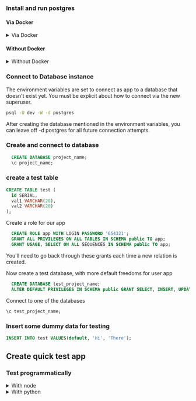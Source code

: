 ### Install and run postgres

#### Via Docker
<details>
  <summary>Via Docker</summary>

### Install Fedora's Docker implementation

```sh
sudo dnf groupinstall 'Development Tools' 'Development Libraries'
sudo dnf install moby-engine libpq-devel postgresql docker-compose
 
sudo usermod -aG docker dev
sudo systemctl start docker
sudo systemctl enable docker
```

Note: sudo dnf install python3-devel instead of groupinstall development stuff will work for Python.h etc (needed for psycopg2 build later)
groupinstall 'Development Tools' installs things like gcc,'Development Libraries' too, and is my recommendation.
libpq-devel is postgres devel headers etc 
The above needed for psycopg2 to successfully install later

### Postgres via docker

Create a project directory and put the below in its docker-compose.yml file.

```yaml
version: "3.8"

services:
  db:
    image: postgres
    restart: always
    environment:
      POSTGRES_PASSWORD: secret
    volumes:
      - ../db:/var/lib/postgresql/data
    stdin_open: true
    tty: true
    ports:
      - 5432:5432
  pgadmin:
    image: dpage/pgadmin4
    restart: always
    environment:
      PGADMIN_DEFAULT_EMAIL: jason@jasonbrunelle.com
      PGADMIN_DEFAULT_PASSWORD: example
    ports:
      - 8080:80
```
### Set your environment variables

#### Linux

```sh
sudo vim /etc/environment
```

Add the following

```
export PGUSER=app
export PGPASSWORD=654321
export PGHOST=localhost
export PGPORT=5432
export PGDATABASE=project_name
export DATABASE_URL=postgres://${PGUSER}@${PGHOST}:${PGPORT}/${PGDATABASE}
```

Reboot the system or your user won't have group permission for Docker & environment variables won't yet be loaded.

Start the containers (--build makes sure it rebuilds the containers if anything changed)

```sh
docker-compose up -d --build
```

(Optional) Find out the name of running containers, as this will also be teh server name if connecting from PGAdmin
```sh
docker ps
```
Example output:

CONTAINER ID   IMAGE            COMMAND                  CREATED          STATUS          PORTS                                            NAMES
49b409b9ed93   postgres         "docker-entrypoint.s…"   21 minutes ago   Up 45 seconds   0.0.0.0:5432->5432/tcp, :::5432->5432/tcp        test_docker_db_1
fdf43e55a21b   dpage/pgadmin4   "/entrypoint.sh"         21 minutes ago   Up 45 seconds   443/tcp, 0.0.0.0:8080->80/tcp, :::8080->80/tcp   test_docker_pgadmin_1

In this case, the server name for the postgres server would be test_docker_db_1

if you need to access the db container

```sh
docker exec -it <container name> /bin/bash
```

Or if you just need psql

```sh
docker exec -it <container name> /usr/bin/psql -U postgres
```

Create a role for our dev user

```sql
  CREATE ROLE dev WITH SUPERUSER CREATEROLE CREATEDB LOGIN PASSWORD '123456';
  exit
```

From here you should not need to login to psql via docker anymore. Use native psql on host.

</details>

#### Without Docker
<details>
  <summary>Without Docker</summary>

```sh
sudo apt install postgresql postgresql-contrib python3-dev libpq-dev
sudo systemctl start postgresql.service
sudo systemctl enable postgresql.service
```

PGAdmin4 installation failed on Jammy. Isn't officially supported yet.

switch to psql user and run psql
```sh
sudo -i -u postgres
psql
```

Exit back to dev shell

```sh
exit
```

Create a role for our dev user

```sql
  CREATE ROLE dev WITH SUPERUSER CREATEROLE CREATEDB LOGIN PASSWORD '123456';
  exit
```

From here you should not need to switch to psql user to login to psql. user dev has all privileges needed.

</details>

### Connect to Database instance

The environment variables are set to connect as app to a database that doesn't exist yet. You must be explicit about how to connect via the new superuser.

```sh
psql -U dev -W -d postgres
```

After creating the database mentioned in the environment variables, you can leave off -d postgres for all future connection attempts.

### Create and connect to database

```sql
  CREATE DATABASE project_name;
  \c project_name;
```
### create a test table

```sql
CREATE TABLE test (
  id SERIAL,
  val1 VARCHAR(20),
  val2 VARCHAR(20)
);
```

Create a role for our app

```sql
  CREATE ROLE app WITH LOGIN PASSWORD '654321';
  GRANT ALL PRIVILEGES ON ALL TABLES IN SCHEMA public TO app;
  GRANT USAGE, SELECT ON ALL SEQUENCES IN SCHEMA public TO app;
```
You'll need to go back through these grants each time a new relation is created.

Now create a test database, with more default freedoms for user app

```sql
  CREATE DATABASE test_project_name;
  ALTER DEFAULT PRIVILEGES IN SCHEMA public GRANT SELECT, INSERT, UPDATE, DELETE ON TABLES TO app;
```

Connect to one of the databases

```
\c test_project_name;
```

### Insert some dummy data for testing

```sql
INSERT INTO test VALUES(default, 'Hi', 'There');
```

## Create quick test app

### Test programmatically

<details>
  <summary>With node</summary>

Create project folder with app.js

```sh
npm init -y
npm i pg
```

Create your javascript file

```javascript
const { Pool } = require("pg");

// If you've set environment variables this is not needed
// const connectionString = 'postgresql://app:123456@localhost:5432/project_name'

const pool = new Pool({
  // If you've set environment variables this is not needed
  // connectionString,
});

(async () => {
  const client = await pool.connect();
  try {
    let res = await client.query("SELECT * FROM test");
    console.log(res.rows[0]);
    res = await client.query(
      "INSERT INTO test VALUES (default, $1, $2) RETURNING *", //or RETURNING id
      ["Hi", "Back"]
    );
    console.log(res.rows[0]);
  } catch (err) {
    console.error(err);
  } finally {
    client.release();
  }
})().finally(() => pool.end());
```

Add database to connect method if using a different db than what's in environment variable.

Does it work? Success!
</details>

<details>
  <summary>With python</summary>

Create project folder with app.py

set your virtual environment
```sh
python3 -m venv app
source app/bin/activate
pip3 install wheel
pip3 install psycopg2
```

Create your python file

```python
import psycopg2

conn = None
try:
    # connect to the PostgreSQL server
    print('Connecting to the PostgreSQL database...')
    conn = psycopg2.connect('')

    # create a cursor
    cur = conn.cursor()

# execute a statement
    print('PostgreSQL database version:')
    cur.execute('SELECT * from test;')

    # display the PostgreSQL database server version
    row = cur.fetchone()
    print(row)

# close the communication with the PostgreSQL
    cur.close()
    cur = conn.cursor()
    cur.execute("INSERT INTO test VALUES (default, 'Hi', 'Back') RETURNING *")
    ret = cur.fetchone()
    print (ret)
    conn.commit()
except (Exception, psycopg2.DatabaseError) as error:
    print(error)
finally:
    if conn is not None:
        conn.close()
        print('Database connection closed.')

```

Does it work? Success!
</details>